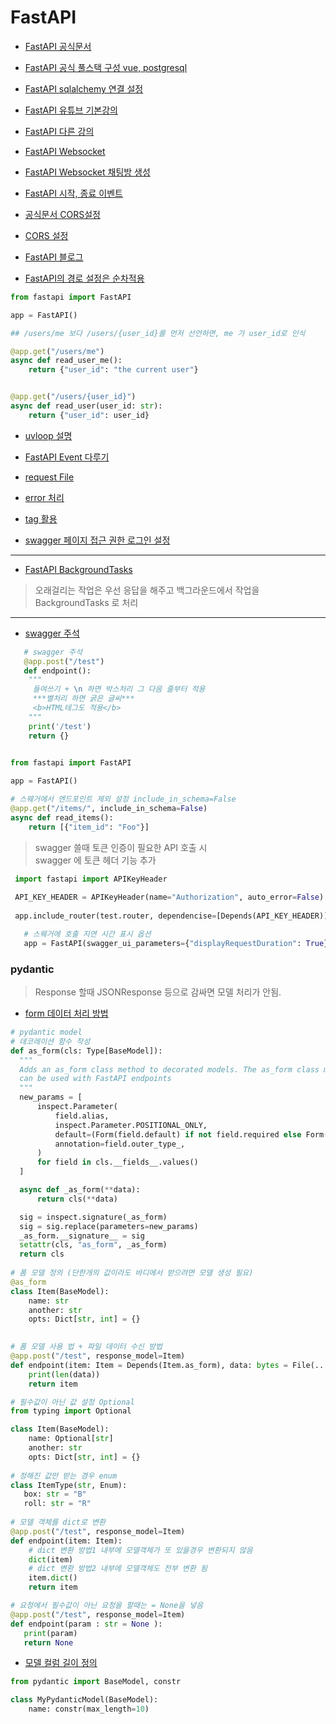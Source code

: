 # FastAPI
* [FastAPI 공식문서](https://fastapi.tiangolo.com/ko/)
* [FastAPI 공식 풀스택 구성 vue, postgresql](https://github.com/tiangolo/full-stack-fastapi-postgresql/tree/master/%7B%7Bcookiecutter.project_slug%7D%7D/backend/app/app)

* [FastAPI sqlalchemy 연결 설정](https://dingrr.com/blog/post/python-fastapi-%EB%A1%9C-%EB%B0%B1%EC%97%94%EB%93%9C-%EB%A7%8C%EB%93%A4%EA%B8%B0-3%ED%99%94-mysql-%EC%97%B0%EA%B2%B0)
* [FastAPI 유튜브 기본강의](https://www.youtube.com/watch?v=7frN5JPMsQU&list=PLr_ki3_GfpZMTSdQehJRrIwuDGOHh5LvB&index=7)
* [FastAPI 다른 강의](https://www.youtube.com/watch?v=ktGVFmfGiGM&list=PLKy1qiqTzJteucwpykHuZyCh-HqeZXIG4&index=17)
* [FastAPI Websocket](https://fastapi.tiangolo.com/ko/advanced/websockets/?h=web)
* [FastAPI Websocket 채팅방 생성](https://sdamoosavi.medium.com/chatroom-development-with-fastapi-websocket-1c96880412d7)
* [FastAPI 시작, 종료 이벤트](https://fastapi.tiangolo.com/advanced/events/)
* [공식문서 CORS설정](https://fastapi.tiangolo.com/ko/tutorial/cors/)
* [CORS 설정](https://developer-itspjc.tistory.com/m/25)
* [FastAPI 블로그](https://lucky516.tistory.com/86?category=1060055)
* [FastAPI의 경로 설정은 순차적용](https://fastapi.tiangolo.com/ko/tutorial/path-params/#_7)
```python 
from fastapi import FastAPI

app = FastAPI()

## /users/me 보다 /users/{user_id}를 먼저 선언하면, me 가 user_id로 인식

@app.get("/users/me")
async def read_user_me():
    return {"user_id": "the current user"}


@app.get("/users/{user_id}")
async def read_user(user_id: str):
    return {"user_id": user_id}
```
* [uvloop 설명](https://koreapy.tistory.com/1124)

* [FastAPI Event 다루기](https://www.hides.kr/1091?category=666044)
* [request File](https://fastapi.tiangolo.com/tutorial/request-files/)

* [error 처리](https://lucky516.tistory.com/101)

* [tag 활용](https://fastapi.tiangolo.com/tutorial/metadata/)
* [swagger 페이지 접근 권한 로그인 설정](https://fastapi.tiangolo.com/advanced/security/http-basic-auth/)

***
* [FastAPI BackgroundTasks](https://fastapi.tiangolo.com/tutorial/background-tasks/)
> 오래걸리는 작업은 우선 응답을 해주고 백그라운드에서 작업을 BackgroundTasks 로 처리

***
* [swagger 주석](https://fastapi.tiangolo.com/tutorial/metadata/)
```python
   # swagger 주석 
   @app.post("/test")
   def endpoint():
    """
     들여쓰기 + \n 하면 박스처리 그 다음 줄부터 적용 
     ***별처리 하면 굵은 글씨***
     <b>HTML테그도 적용</b>
    """
    print('/test')
    return {}
   
```
```python
from fastapi import FastAPI

app = FastAPI()

# 스웨거에서 엔드포인트 제외 설정 include_in_schema=False
@app.get("/items/", include_in_schema=False)
async def read_items():
    return [{"item_id": "Foo"}]

```
>  swagger 쓸때 토큰 인증이 필요한 API 호출 시\
>  swagger 에 토큰 헤더 기능 추가
```python
 import fastapi import APIKeyHeader
 
 API_KEY_HEADER = APIKeyHeader(name="Authorization", auto_error=False)
 
 app.include_router(test.router, dependencise=[Depends(API_KEY_HEADER)])
```
```python
   # 스웨거에 호출 지연 시간 표시 옵션
   app = FastAPI(swagger_ui_parameters={"displayRequestDuration": True})
```

### pydantic 

> Response 할때 JSONResponse 등으로 감싸면 모델 처리가 안됨.

* [form 데이터 처리 방법](https://github.com/tiangolo/fastapi/issues/2387)
```python
# pydantic model
# 데코레이션 함수 작성
def as_form(cls: Type[BaseModel]):
  """
  Adds an as_form class method to decorated models. The as_form class method
  can be used with FastAPI endpoints
  """
  new_params = [
      inspect.Parameter(
          field.alias,
          inspect.Parameter.POSITIONAL_ONLY,
          default=(Form(field.default) if not field.required else Form(...)),
          annotation=field.outer_type_,
      )
      for field in cls.__fields__.values()
  ]

  async def _as_form(**data):
      return cls(**data)

  sig = inspect.signature(_as_form)
  sig = sig.replace(parameters=new_params)
  _as_form.__signature__ = sig
  setattr(cls, "as_form", _as_form)
  return cls
      
# 폼 모델 정의 (단한개의 값이라도 바디에서 받으려면 모델 생성 필요) 
@as_form
class Item(BaseModel):
    name: str
    another: str
    opts: Dict[str, int] = {}
    

# 폼 모델 사용 법 + 파일 데이터 수신 방법
@app.post("/test", response_model=Item)
def endpoint(item: Item = Depends(Item.as_form), data: bytes = File(...)):
    print(len(data))
    return item

# 필수값이 아닌 값 설정 Optional
from typing import Optional

class Item(BaseModel):
    name: Optional[str]
    another: str
    opts: Dict[str, int] = {}
    
# 정해진 값만 받는 경우 enum
class ItemType(str, Enum):
   box: str = "B"
   roll: str = "R"
    
# 모델 객체를 dict로 변환
@app.post("/test", response_model=Item)
def endpoint(item: Item):
    # dict 변환 방법1 내부에 모델객체가 또 있을경우 변환되지 않음
    dict(item)
    # dict 변환 방법2 내부에 모델객체도 전부 변환 됨
    item.dict()
    return item

# 요청에서 필수값이 아닌 요청을 할때는 = None을 넣음
@app.post("/test", response_model=Item)
def endpoint(param : str = None ):
   print(param)
   return None

```



* [모델 컬럼 길이 정의](https://stackoverflow.com/questions/61326020/how-can-i-set-max-string-field-length-constraint-in-pydantic)
```python
from pydantic import BaseModel, constr

class MyPydanticModel(BaseModel):
    name: constr(max_length=10)
```
